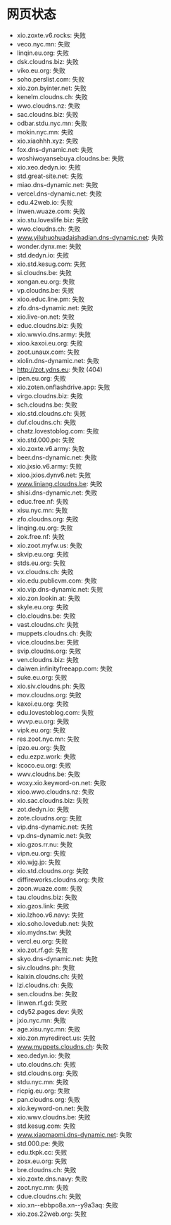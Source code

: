 # 网页状态
- xio.zoxte.v6.rocks: 失败
- veco.nyc.mn: 失败
- linqin.eu.org: 失败
- dsk.cloudns.biz: 失败
- viko.eu.org: 失败
- soho.perslist.com: 失败
- xio.zon.byinter.net: 失败
- kenelm.cloudns.ch: 失败
- wwo.cloudns.nz: 失败
- sac.cloudns.biz: 失败
- odbar.stdu.nyc.mn: 失败
- mokin.nyc.mn: 失败
- xio.xiaohhh.xyz: 失败
- fox.dns-dynamic.net: 失败
- woshiwoyansebuya.cloudns.be: 失败
- xio.xeo.dedyn.io: 失败
- std.great-site.net: 失败
- miao.dns-dynamic.net: 失败
- vercel.dns-dynamic.net: 失败
- edu.42web.io: 失败
- inwen.wuaze.com: 失败
- xio.stu.loveslife.biz: 失败
- wwo.cloudns.ch: 失败
- www.yiluhuohuadaishadian.dns-dynamic.net: 失败
- wonder.dynx.me: 失败
- std.dedyn.io: 失败
- xio.std.kesug.com: 失败
- si.cloudns.be: 失败
- xongan.eu.org: 失败
- vp.cloudns.be: 失败
- xioo.educ.line.pm: 失败
- zfo.dns-dynamic.net: 失败
- xio.live-on.net: 失败
- educ.cloudns.biz: 失败
- xio.wwvio.dns.army: 失败
- xioo.kaxoi.eu.org: 失败
- zoot.unaux.com: 失败
- xiolin.dns-dynamic.net: 失败
- http://zot.ydns.eu: 失败 (404)
- ipen.eu.org: 失败
- xio.zoten.onflashdrive.app: 失败
- virgo.cloudns.biz: 失败
- sch.cloudns.be: 失败
- xio.std.cloudns.ch: 失败
- duf.cloudns.ch: 失败
- chatz.lovestoblog.com: 失败
- xio.std.000.pe: 失败
- xio.zoxte.v6.army: 失败
- beer.dns-dynamic.net: 失败
- xio.jxsio.v6.army: 失败
- xioo.jxios.dynv6.net: 失败
- www.liniang.cloudns.be: 失败
- shisi.dns-dynamic.net: 失败
- educ.free.nf: 失败
- xisu.nyc.mn: 失败
- zfo.cloudns.org: 失败
- linqing.eu.org: 失败
- zok.free.nf: 失败
- xio.zoot.myfw.us: 失败
- skvip.eu.org: 失败
- stds.eu.org: 失败
- vx.cloudns.ch: 失败
- xio.edu.publicvm.com: 失败
- xio.vip.dns-dynamic.net: 失败
- xio.zon.lookin.at: 失败
- skyle.eu.org: 失败
- clo.cloudns.be: 失败
- vast.cloudns.ch: 失败
- muppets.cloudns.ch: 失败
- vice.cloudns.be: 失败
- svip.cloudns.org: 失败
- ven.cloudns.biz: 失败
- daiwen.infinityfreeapp.com: 失败
- suke.eu.org: 失败
- xio.siv.cloudns.ph: 失败
- mov.cloudns.org: 失败
- kaxoi.eu.org: 失败
- edu.lovestoblog.com: 失败
- wvvp.eu.org: 失败
- vipk.eu.org: 失败
- res.zoot.nyc.mn: 失败
- ipzo.eu.org: 失败
- edu.ezpz.work: 失败
- kcoco.eu.org: 失败
- wwv.cloudns.be: 失败
- woxy.xio.keyword-on.net: 失败
- xioo.wwo.cloudns.nz: 失败
- xio.sac.cloudns.biz: 失败
- zot.dedyn.io: 失败
- zote.cloudns.org: 失败
- vip.dns-dynamic.net: 失败
- vp.dns-dynamic.net: 失败
- xio.gzos.rr.nu: 失败
- vipn.eu.org: 失败
- xio.wjg.jp: 失败
- xio.std.cloudns.org: 失败
- diffireworks.cloudns.org: 失败
- zoon.wuaze.com: 失败
- tau.cloudns.biz: 失败
- xio.gzos.link: 失败
- xio.lzhoo.v6.navy: 失败
- xio.soho.lovedub.net: 失败
- xio.mydns.tw: 失败
- vercl.eu.org: 失败
- xio.zot.rf.gd: 失败
- skyo.dns-dynamic.net: 失败
- siv.cloudns.ph: 失败
- kaixin.cloudns.ch: 失败
- lzi.cloudns.ch: 失败
- sen.cloudns.be: 失败
- linwen.rf.gd: 失败
- cdy52.pages.dev: 失败
- jxio.nyc.mn: 失败
- age.xisu.nyc.mn: 失败
- xio.zon.myredirect.us: 失败
- www.muppets.cloudns.ch: 失败
- xeo.dedyn.io: 失败
- uto.cloudns.ch: 失败
- std.cloudns.org: 失败
- stdu.nyc.mn: 失败
- ricpig.eu.org: 失败
- pan.cloudns.org: 失败
- xio.keyword-on.net: 失败
- xio.wwv.cloudns.be: 失败
- std.kesug.com: 失败
- www.xiaomaomi.dns-dynamic.net: 失败
- std.000.pe: 失败
- edu.tkpk.cc: 失败
- zosx.eu.org: 失败
- bre.cloudns.ch: 失败
- xio.zoxte.dns.navy: 失败
- zoot.nyc.mn: 失败
- cdue.cloudns.ch: 失败
- xio.xn--ebbpo8a.xn--y9a3aq: 失败
- xio.zos.22web.org: 失败
